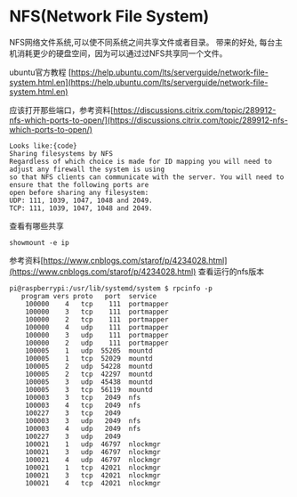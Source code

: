 NFS(Network File System)
========================
NFS网络文件系统,可以使不同系统之间共享文件或者目录。
带来的好处, 每台主机消耗更少的硬盘空间，因为可以通过过NFS共享同一个文件。

ubuntu官方教程
[https://help.ubuntu.com/lts/serverguide/network-file-system.html.en](https://help.ubuntu.com/lts/serverguide/network-file-system.html.en)

应该打开那些端口，参考资料[https://discussions.citrix.com/topic/289912-nfs-which-ports-to-open/](https://discussions.citrix.com/topic/289912-nfs-which-ports-to-open/)
```
Looks like:{code}
Sharing filesystems by NFS
Regardless of which choice is made for ID mapping you will need to adjust any firewall the system is using
so that NFS clients can communicate with the server. You will need to ensure that the following ports are
open before sharing any filesystem:
UDP: 111, 1039, 1047, 1048 and 2049.
TCP: 111, 1039, 1047, 1048 and 2049.
```
查看有哪些共享
```
showmount -e ip
```
参考资料[https://www.cnblogs.com/starof/p/4234028.html](https://www.cnblogs.com/starof/p/4234028.html)
查看运行的nfs版本
```shell-session
pi@raspberrypi:/usr/lib/systemd/system $ rpcinfo -p
   program vers proto   port  service
    100000    4   tcp    111  portmapper
    100000    3   tcp    111  portmapper
    100000    2   tcp    111  portmapper
    100000    4   udp    111  portmapper
    100000    3   udp    111  portmapper
    100000    2   udp    111  portmapper
    100005    1   udp  55205  mountd
    100005    1   tcp  52029  mountd
    100005    2   udp  54228  mountd
    100005    2   tcp  42297  mountd
    100005    3   udp  45438  mountd
    100005    3   tcp  56119  mountd
    100003    3   tcp   2049  nfs
    100003    4   tcp   2049  nfs
    100227    3   tcp   2049
    100003    3   udp   2049  nfs
    100003    4   udp   2049  nfs
    100227    3   udp   2049
    100021    1   udp  46797  nlockmgr
    100021    3   udp  46797  nlockmgr
    100021    4   udp  46797  nlockmgr
    100021    1   tcp  42021  nlockmgr
    100021    3   tcp  42021  nlockmgr
    100021    4   tcp  42021  nlockmgr
```